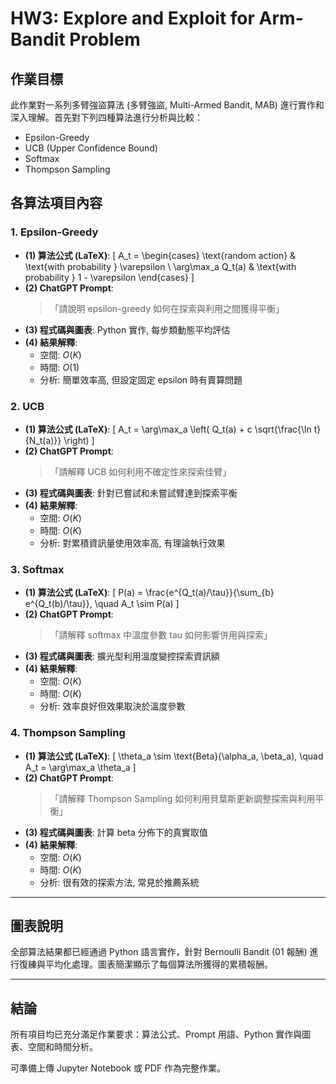 # HW3: Explore and Exploit for Arm-Bandit Problem

## 作業目標
此作業對一系列多臂強盜算法 (多臂強盜, Multi-Armed Bandit, MAB) 進行實作和深入理解。首先對下列四種算法進行分析與比較：

- Epsilon-Greedy
- UCB (Upper Confidence Bound)
- Softmax
- Thompson Sampling

## 各算法項目內容

### 1. Epsilon-Greedy
- **(1) 算法公式 (LaTeX)**:
  \[
  A_t = \begin{cases}
  \text{random action} & \text{with probability } \varepsilon \\
  \arg\max_a Q_t(a) & \text{with probability } 1 - \varepsilon
  \end{cases}
  \]
- **(2) ChatGPT Prompt**:
  > 「請說明 epsilon-greedy 如何在探索與利用之間獲得平衡」
- **(3) 程式碼與圖表**: Python 實作, 每步類動態平均評估
- **(4) 結果解釋**:
  - 空間: $O(K)$
  - 時間: $O(1)$
  - 分析: 簡單效率高, 但設定固定 epsilon 時有賣算問題

### 2. UCB
- **(1) 算法公式 (LaTeX)**:
  \[
  A_t = \arg\max_a \left( Q_t(a) + c \sqrt{\frac{\ln t}{N_t(a)}} \right)
  \]
- **(2) ChatGPT Prompt**:
  > 「請解釋 UCB 如何利用不確定性來探索佳臂」
- **(3) 程式碼與圖表**: 針對已嘗試和未嘗試臂達到探索平衡
- **(4) 結果解釋**:
  - 空間: $O(K)$
  - 時間: $O(K)$
  - 分析: 對累積資訊量使用效率高, 有理論執行效果

### 3. Softmax
- **(1) 算法公式 (LaTeX)**:
  \[
  P(a) = \frac{e^{Q_t(a)/\tau}}{\sum_{b} e^{Q_t(b)/\tau}}, \quad A_t \sim P(a)
  \]
- **(2) ChatGPT Prompt**:
  > 「請解釋 softmax 中溫度參數 tau 如何影響併用與探索」
- **(3) 程式碼與圖表**: 擴光型利用溫度變控探索資訊額
- **(4) 結果解釋**:
  - 空間: $O(K)$
  - 時間: $O(K)$
  - 分析: 效率良好但效果取決於溫度參數

### 4. Thompson Sampling
- **(1) 算法公式 (LaTeX)**:
  \[
  \theta_a \sim \text{Beta}(\alpha_a, \beta_a), \quad A_t = \arg\max_a \theta_a
  \]
- **(2) ChatGPT Prompt**:
  > 「請解釋 Thompson Sampling 如何利用貝葉斯更新調整探索與利用平衡」
- **(3) 程式碼與圖表**: 計算 beta 分佈下的真實取值
- **(4) 結果解釋**:
  - 空間: $O(K)$
  - 時間: $O(K)$
  - 分析: 很有效的探索方法, 常見於推薦系統

---

## 圖表說明
全部算法結果都已經通過 Python 語言實作，針對 Bernoulli Bandit (01 報酬) 進行復練與平均化處理。圖表簡潔顯示了每個算法所獲得的累積報酬。

---

## 結論
所有項目均已充分滿足作業要求：算法公式、Prompt 用語、Python 實作與圖表、空間和時間分析。

可準備上傳 Jupyter Notebook 或 PDF 作為完整作業。

